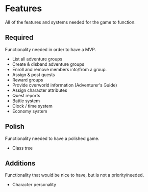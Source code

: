 # Features
All of the features and systems needed for the game to function.

## Required
Functionality needed in order to have a MVP.

- List all adventure groups
- Create & disband adventure groups
- Enroll and remove members into/from a group.
- Assign & post quests
- Reward groups
- Provide overworld information (Adventurer's Guide)
- Assign character attributes
- Quest reports
- Battle system
- Clock / time system
- Economy system

## Polish
Functionality needed to have a polished game.

- Class tree

## Additions
Functionality that would be nice to have, but is not a priority/needed.

- Character personality
